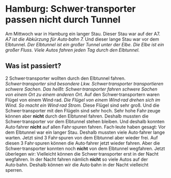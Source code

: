 # Hamburg: Schwer·transporter passen nicht durch Tunnel

Am Mittwoch war in Hamburg ein langer Stau. Dieser Stau war auf der A7. 
*A7 ist die Abkürzung für Auto·bahn 7.* Und dieser lange Stau war vor dem Elbtunnel. 
*Der Elbtunnel ist ein großer Tunnel unter der Elbe.* 
*Die Elbe ist ein großer Fluss.* 
*Viele Autos fahren jeden Tag durch den Elbtunnel.* 

## Was ist passiert?
2 Schwer·transporter wollten durch den Elbtunnel fahren. 
*Schwer·transporter sind besondere Lkw.* 
*Schwer·transporter transportieren schwere Sachen.* *Das heißt:* 
*Schwer·transporter fahren schwere Sachen von einem Ort zu einem anderen Ort.* Auf den Schwer·transportern waren Flügel von einem Wind·rad. 
*Die Flügel von einem Wind·rad drehen sich im Wind.* 
*So macht ein Wind·rad Strom.* Diese Flügel sind sehr groß. Und die Schwer·transporter mit den Flügeln sind sehr hoch. Sehr hohe Fahr·zeuge können aber **nicht** durch den Elbtunnel fahren. Deshalb mussten die Schwer·transporter vor dem Elbtunnel stehen bleiben. Und deshalb konnten Auto·fahrer **nicht** auf allen Fahr·spuren fahren. 
Fach·leute haben gesagt: Vor dem Elbtunnel war ein langer Stau. Deshalb mussten viele Auto·fahrer lange warten. Jetzt sind 3 Fahr·spuren von dem Elbtunnel aber wieder frei. Auf diesen 3 Fahr·spuren können die Auto·fahrer jetzt wieder fahren. Aber die Schwer·transporter konnten noch **nicht** von dem Elbtunnel wegfahren. Jetzt überlegen wir: Vielleicht können die Schwer·transporter erst in der Nacht wegfahren. In der Nacht fahren nämlich **nicht** so viele Autos auf der Auto·bahn. Deshalb können wir die Auto·bahn in der Nacht vielleicht sperren. 
